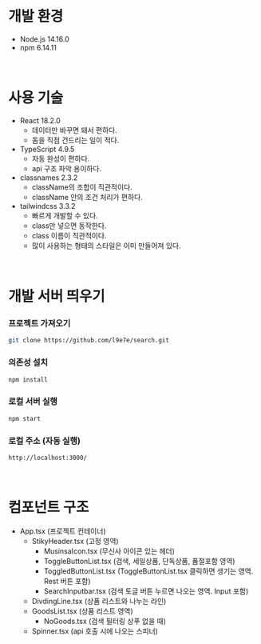 # 개발 환경
- Node.js 14.16.0
- npm 6.14.11

<br />

# 사용 기술
- React 18.2.0
  - 데이터만 바꾸면 돼서 편하다.
  - 돔을 직점 건드리는 일이 적다.
- TypeScript 4.9.5
  - 자동 완성이 편하다.
  - api 구조 파악 용이하다.
- classnames 2.3.2
  - className의 조합이 직관적이다.
  - className 안의 조건 처리가 편하다.
- tailwindcss 3.3.2
  - 빠르게 개발할 수 있다.
  - class만 넣으면 동작한다.
  - class 이름이 직관적이다.
  - 많이 사용하는 형태의 스타일은 이미 만들어져 있다.

<br />

# 개발 서버 띄우기

### 프로젝트 가져오기
```bash
git clone https://github.com/l9e7e/search.git
```

### 의존성 설치
```bash
npm install
```

### 로컬 서버 실행
```bash
npm start
```

### 로컬 주소 (자동 실행)
```url
http://localhost:3000/
```

<br />

# 컴포넌트 구조
- App.tsx (프로젝트 컨테이너)
  - StikyHeader.tsx (고정 영역)
    - MusinsaIcon.tsx (무신사 아이콘 있는 헤더)
    - ToggleButtonList.tsx (검색, 세일상품, 단독상품, 품절포함 영역)
    - ToggledButtonList.tsx (ToggleButtonList.tsx 클릭하면 생기는 영역. Rest 버튼 포함)
    - SearchInputbar.tsx (검색 토글 버튼 누르면 나오는 영역. Input 포함)
  - DivdingLine.tsx (상품 리스트와 나누는 라인)
  - GoodsList.tsx (상품 리스트 영역)
    - NoGoods.tsx (검색 필터링 상푸 없을 때)
  - Spinner.tsx (api 호출 시에 나오는 스피너)
